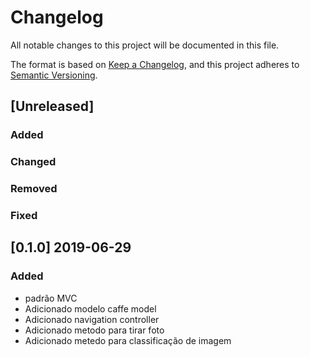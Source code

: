 # Changelog
All notable changes to this project will be documented in this file.

The format is based on [Keep a Changelog](https://keepachangelog.com/en/1.0.0/),
and this project adheres to [Semantic Versioning](https://semver.org/spec/v2.0.0.html).

## [Unreleased]

### Added
### Changed
### Removed
### Fixed

## [0.1.0] 2019-06-29
### Added
- padrão MVC
- Adicionado modelo caffe model
- Adicionado navigation controller
- Adicionado metodo para tirar foto
- Adicionado metedo para classificação de imagem
